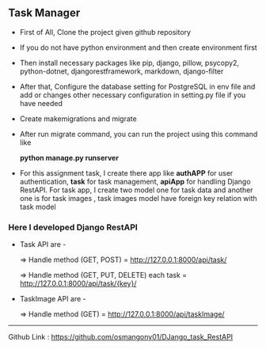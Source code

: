 ## Task Manager

- First of All, Clone the project given github repository

- If you do not have python environment and then create environment first

- Then install necessary packages like pip, django, pillow, psycopy2, python-dotnet, djangorestframework, markdown, django-filter 

- After that, Configure the database setting for PostgreSQL in env file and add or changes other necessary configuration in setting.py file if you have needed

- Create makemigrations and migrate

- After run migrate command, you can run the project using this command like  
    
    **python manage.py runserver**

- For this assignment task, I create there app like **authAPP** for user authentication, **task** for task management, **apiApp** for handling Django RestAPI. For task app, I create two model one for task data and another one is for task images , task images model have foreign key relation with task model


### Here I developed Django RestAPI
 
- Task API are - 
  
  => Handle method (GET, POST) = http://127.0.0.1:8000/api/task/

  => Handle method (GET, PUT, DELETE) each task = http://127.0.0.1:8000/api/task/{key}/

- TaskImage API are -

  => Handle method (GET) = http://127.0.0.1:8000/api/taskImage/

---
    
Github Link : https://github.com/osmangony01/DJango_task_RestAPI 
